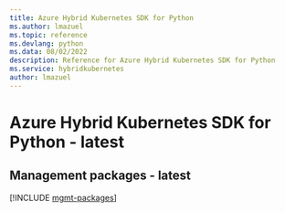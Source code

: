 ```yaml
---
title: Azure Hybrid Kubernetes SDK for Python
ms.author: lmazuel
ms.topic: reference
ms.devlang: python
ms.data: 08/02/2022
description: Reference for Azure Hybrid Kubernetes SDK for Python
ms.service: hybridkubernetes
author: lmazuel
---
```

# Azure Hybrid Kubernetes SDK for Python - latest

## Management packages - latest
[!INCLUDE [mgmt-packages](hybrid-kubernetes-mgmt-index.md)]